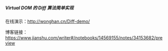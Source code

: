 ##### Virtual DOM 的 Diff 算法简单实现
在线演示：http://wonghan.cn/Diff-demo/

博客链接：https://www.jianshu.com/writer#/notebooks/14569155/notes/34153682/preview
